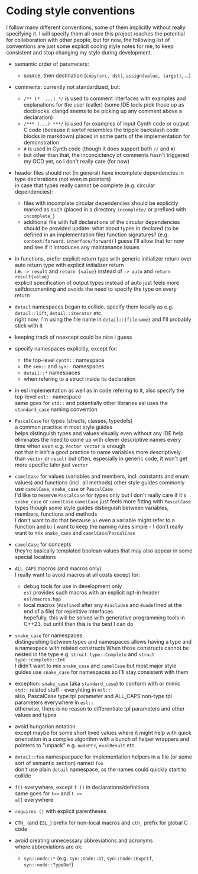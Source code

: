 # Coding style conventions

I follow many different conventions, some of them implicitly without really specifying it.
I will specify them all once this project reaches the potential for collaboration with other people,
but for now, the following list of conventions are just some explicit coding style notes for me,
to keep consistent and stop changing my style during development.

* semantic order of parameters:
    * source, then destination (`copy(src, dst)`, `assign(value, target)`, ...)

* comments: currently not standardized, but:
    * `/** (*  ...) */` is used to comment interfaces with examples and explanations for the user (caller)
        (some IDE tools pick those up as docblocks. clangd seems to be picking up any comment above a declaration)
    * `/*** (...) ***/` is used for examples of input Cynth code or output C code
        (because it sortof resembles the tripple backslash code blocks in markdown)
        placed in some parts of the implementation for demonstration
    * `#` is used in Cynth code (though it does support both `//` and `#`)
    * but other than that, the inconcictency of comments hasn't triggered my OCD yet, so I don't really care (for now)

* header files should not (in general) have incomplete dependencies in type declarations (not even in pointers)  
    in case that types really cannot be complete (e.g. circular dependencies):  
    * files with incomplete circular dependencies should be explicitly marked as such (placed in a directory `incomplete/` or prefixed with `incomplete_`)
    * additional file with full declarations of the circular dependencies should be provided
    update: what about types in declared (to be defined in an implementation file) function signatures?
    (e.g. `context/forward`, `interface/forward`)
    I guess I'll allow that for now and see if it introduces any maintanance issues

* in functions, prefer explicit return type with generic initializer return over auto return type with explicit initializer return  
    i.e. `-> result` and `return {value}` instead of `-> auto` and `return result{value}`  
    explicit specification of output types instead of auto just feels more selfdocumenting
    and avoids the need to specify the type on every return  
* `detail` namespaces began to collide. specify them locally as e.g. `detail::lift`, `detail::iterator` etc.  
    right now, I'm using the file name in `detail::{filename}` and I'll probably stick with it
* keeping track of noexcept could be nice i guess

* specify namespaces explicitly, except for:
    * the top-level `cynth::` namespace
    * the `sem::` and `syn::` namespaces
    * `detail::*` namespaces
    * when refering to a struct inside its declaration
* in esl implementation as well as in code refering to it, also specify the top-level `esl::` namespace  
    same goes for `std::` and potentially other libraries
    esl uses the `standard_case` naming convention

* `PascalCase` for types (structs, classes, typedefs)  
    a common practice in most style guides  
    helps distinguish types and values visually even without any IDE help  
    eliminates the need to come up with clever descriptive names every time when even e.g. `Vector vector` is enough  
    not that it isn't a good practice to name variables more descriptively than `vector` or `result`
    but often, especially in generic code, it won't get more specific tahn just `vector`
* `camelCase` for values (variables and members, incl. constants and enum values) and functions (incl. all methods)
    other style guides commonly use `camelCase`, `snake_case` or `PascalCase`  
    I'd like to reserve `PascalCase` for types only but I don't really care if it's `snake_case` or `camelCase`
    `camelCase` just feels more fitting with `PascalCase` types though
    some style guides distinguish between variables, members, functions and methods  
    I don't want to do that because `a)` even a variable might refer to a function and `b)`
    I want to keep the naming rules simple - I don't really want to mix `snake_case` and `camelCase`/`PascalCase`  
* `camelCase` for concepts  
    they're basically templated boolean values that may also appear in some special locations
* `ALL_CAPS` macros (and macros only)  
    I really want to avoid macros at all costs except for:
    * debug tools for use in development only  
      `esl` provides such macros with an explicit opt-in header `esl/macros.hpp`
    * local macros (`#define`d after any `#include`s and `#undef`ined at the end of a file) for repetitive interfaces  
      hopefully, this will be solved with generative programming tools in C++23, but until then this is the best I can do
* `snake_case` for namespaces  
    distinguishing between types and namespaces allows having a type and a namespace with related constructs
    When those constructs cannot be nested in the type e.g. `struct type::Complete` and `struct type::complete::Int`  
    I didn't want to mix `snake_case` and `camelCase` but most major style guides use `snake_case` for namespaces
    so I'll stay consistent with them
* exception: `snake_case` (aka `standard_case`) to conform with or mimic `std::` related stuff - everyhting in `esl::`  
    also, PascalCase type tpl parameter and ALL_CAPS non-type tpl parameters everywhere in `esl::`  
    otherwise, there is no reason to differentiate tpl parameters and other values and types
* avoid hungarian notation  
    except maybe for some short lived values where it might help with quick orientation
    in a complex algorithm with a bunch of helper wrappers and pointers to "unpack" e.g. `nodePtr`, `evalResult` etc.
* `detail::foo` namespacpace for implementation helpers in a file (or some sort of semantic section) named `foo`  
    don't use plain `detail` namespace, as the names could quickly start to collide
* `f()` everywhere, except `f ()` in declarations/definitions  
    same goes for `t<>` and `t <>`  
    `a[]` everywhere
* `requires ()` with explicit parentheses
* `CTH_` (and `ESL_`) prefix for non-local macros and `cth_` prefix for global C code
* avoid creating unnecessary abbreviations and acronyms  
    where abbreviations are ok:
    * `syn::node::*` (e.g. `syn::node::Gt`, `syn::node::ExprIf`, `syn::node::TypeDef`)
